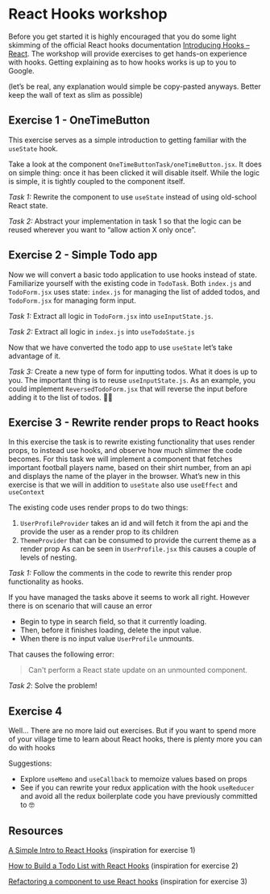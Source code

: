 # React Hooks workshop

Before you get started it is highly encouraged that you do some light skimming of the official React hooks documentation [Introducing Hooks – React](https://reactjs.org/docs/hooks-intro.html). The workshop will provide exercises to get hands-on experience with hooks. Getting explaining as to how hooks works is up to you to Google.

(let’s be real, any explanation would simple be copy-pasted anyways. Better keep the wall of text as slim as possible)

## Exercise 1 - OneTimeButton

This exercise serves as a simple introduction to getting familiar with the `useState` hook.

Take a look at the component `OneTimeButtonTask/oneTimeButton.jsx`. It does on simple thing: once it has been clicked it will disable itself. While the logic is simple, it is tightly coupled to the component itself.

_Task 1:_ Rewrite the component to use `useState` instead of using old-school React state.

_Task 2:_ Abstract your implementation in task 1 so that the logic can be reused wherever you want to “allow action X only once”.

## Exercise 2 - Simple Todo app

Now we will convert a basic todo application to use hooks instead of state. Familiarize yourself with the existing code in `TodoTask`. Both `index.js` and `TodoForm.jsx` uses state: `index.js` for managing the list of added todos, and `TodoForm.jsx` for managing form input.

_Task 1:_ Extract all logic in `TodoForm.jsx` into `useInputState.js`.

_Task 2:_ Extract all logic in `index.js` into `useTodoState.js`

Now that we have converted the todo app to use `useState` let’s take advantage of it.

_Task 3:_ Create a new type of form for inputting todos. What it does is up to you. The important thing is to reuse `useInputState.js`. As an example, you could implement `ReversedTodoForm.jsx` that will reverse the input before adding it to the list of todos. 🤷‍♂️

## Exercise 3 - Rewrite render props to React hooks

In this exercise the task is to rewrite existing functionality that uses render props, to instead use hooks, and observe how much slimmer the code becomes.
For this task we will implement a component that fetches important football players name, based on their shirt number, from an api and displays the name of the player in the browser. What’s new in this exercise is that we will in addition to `useState` also use `useEffect` and `useContext`

The existing code uses render props to do two things:

1. `UserProfileProvider` takes an id and will fetch it from the api and the provide the user as a render prop to its children
2. `ThemeProvider` that can be consumed to provide the current theme as a render prop
   As can be seen in `UserProfile.jsx` this causes a couple of levels of nesting.

_Task 1:_ Follow the comments in the code to rewrite this render prop functionality as hooks.

If you have managed the tasks above it seems to work all right. However there is on scenario that will cause an error

- Begin to type in search field, so that it currently loading.
- Then, before it finishes loading, delete the input value.
- When there is no input value `UserProfile` unmounts.

That causes the following error:

> Can't perform a React state update on an unmounted component.

_Task 2_: Solve the problem!

## Exercise 4

Well… There are no more laid out exercises. But if you want to spend more of your village time to learn about React hooks, there is plenty more you can do with hooks

Suggestions:

- Explore `useMemo` and `useCallback` to memoize values based on props
- See if you can rewrite your redux application with the hook `useReducer` and avoid all the redux boilerplate code you have previously committed to 🤓

## Resources

[A Simple Intro to React Hooks](https://daveceddia.com/intro-to-hooks/) (inspiration for exercise 1)

[How to Build a Todo List with React Hooks](https://medium.freecodecamp.org/how-to-build-a-todo-list-with-react-hooks-ebaa4e3db3b) (inspiration for exercise 2)

[Refactoring a component to use React hooks](https://javascriptplayground.com/refactoring-to-react-hooks/) (inspiration for exercise 3)
